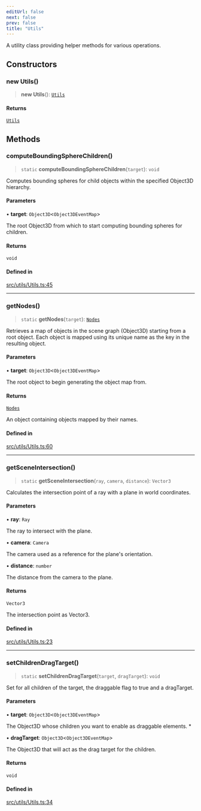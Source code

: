 ```yaml
---
editUrl: false
next: false
prev: false
title: "Utils"
---
```


A utility class providing helper methods for various operations.

## Constructors

### new Utils()

> **new Utils**(): [`Utils`](/api/classes/utils/)

#### Returns

[`Utils`](/api/classes/utils/)

## Methods

### computeBoundingSphereChildren()

> `static` **computeBoundingSphereChildren**(`target`): `void`

Computes bounding spheres for child objects within the specified Object3D hierarchy.

#### Parameters

• **target**: `Object3D`\<`Object3DEventMap`\>

The root Object3D from which to start computing bounding spheres for children.

#### Returns

`void`

#### Defined in

[src/utils/Utils.ts:45](https://github.com/agargaro/three.ez/blob/3fdd7e09783eb2a959141bd465ac646bca571e93/src/utils/Utils.ts#L45)

***

### getNodes()

> `static` **getNodes**(`target`): [`Nodes`](/api/type-aliases/nodes/)

Retrieves a map of objects in the scene graph (Object3D) starting from a root object.
Each object is mapped using its unique name as the key in the resulting object.

#### Parameters

• **target**: `Object3D`\<`Object3DEventMap`\>

The root object to begin generating the object map from.

#### Returns

[`Nodes`](/api/type-aliases/nodes/)

An object containing objects mapped by their names.

#### Defined in

[src/utils/Utils.ts:60](https://github.com/agargaro/three.ez/blob/3fdd7e09783eb2a959141bd465ac646bca571e93/src/utils/Utils.ts#L60)

***

### getSceneIntersection()

> `static` **getSceneIntersection**(`ray`, `camera`, `distance`): `Vector3`

Calculates the intersection point of a ray with a plane in world coordinates.

#### Parameters

• **ray**: `Ray`

The ray to intersect with the plane.

• **camera**: `Camera`

The camera used as a reference for the plane's orientation.

• **distance**: `number`

The distance from the camera to the plane.

#### Returns

`Vector3`

The intersection point as Vector3.

#### Defined in

[src/utils/Utils.ts:23](https://github.com/agargaro/three.ez/blob/3fdd7e09783eb2a959141bd465ac646bca571e93/src/utils/Utils.ts#L23)

***

### setChildrenDragTarget()

> `static` **setChildrenDragTarget**(`target`, `dragTarget`): `void`

Set for all children of the target, the draggable flag to true and a dragTarget.

#### Parameters

• **target**: `Object3D`\<`Object3DEventMap`\>

The Object3D whose children you want to enable as draggable elements.
  *

• **dragTarget**: `Object3D`\<`Object3DEventMap`\>

The Object3D that will act as the drag target for the children.

#### Returns

`void`

#### Defined in

[src/utils/Utils.ts:34](https://github.com/agargaro/three.ez/blob/3fdd7e09783eb2a959141bd465ac646bca571e93/src/utils/Utils.ts#L34)
